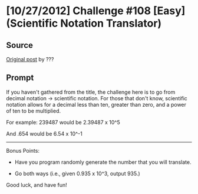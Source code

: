 # [10/27/2012] Challenge #108 [Easy] (Scientific Notation Translator)

## Source

[Original post](https://old.reddit.com/r/dailyprogrammer/comments/1268t4/10272012_challenge_108_easy_scientific_notation/) by ???

## Prompt

If you haven't gathered from the title, the challenge here is to go from decimal notation -> scientific notation.  For those that don't know, scientific notation allows for a decimal less than ten, greater than zero, and a power of ten to be multiplied.

For example: 239487 would be 2.39487 x 10^5

And .654 would be 6.54 x 10^-1

_____________

Bonus Points:

* Have you program randomly generate the number that you will translate.

* Go both ways (i.e., given 0.935 x 10^3, output 935.)

Good luck, and have fun!
